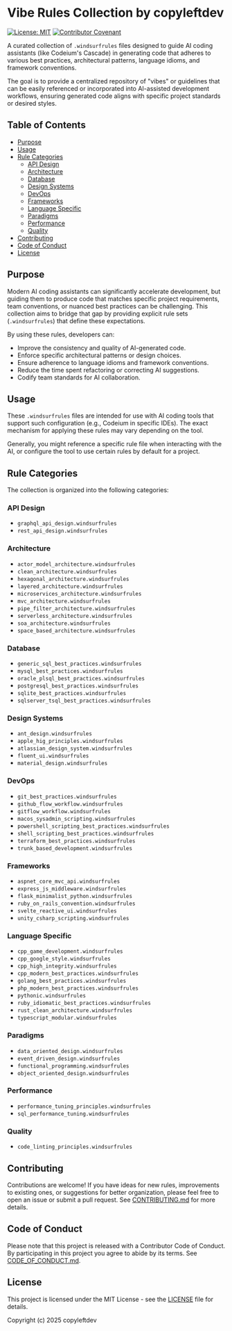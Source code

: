 # Vibe Rules Collection by copyleftdev

[![License: MIT](https://img.shields.io/badge/License-MIT-yellow.svg)](https://opensource.org/licenses/MIT)
[![Contributor Covenant](https://img.shields.io/badge/Contributor%20Covenant-v2.1-ff69b4.svg)](CODE_OF_CONDUCT.md)

A curated collection of `.windsurfrules` files designed to guide AI coding assistants (like Codeium's Cascade) in generating code that adheres to various best practices, architectural patterns, language idioms, and framework conventions.

The goal is to provide a centralized repository of "vibes" or guidelines that can be easily referenced or incorporated into AI-assisted development workflows, ensuring generated code aligns with specific project standards or desired styles.

## Table of Contents

- [Purpose](#purpose)
- [Usage](#usage)
- [Rule Categories](#rule-categories)
  - [API Design](#api-design)
  - [Architecture](#architecture)
  - [Database](#database)
  - [Design Systems](#design-systems)
  - [DevOps](#devops)
  - [Frameworks](#frameworks)
  - [Language Specific](#language-specific)
  - [Paradigms](#paradigms)
  - [Performance](#performance)
  - [Quality](#quality)
- [Contributing](#contributing)
- [Code of Conduct](#code-of-conduct)
- [License](#license)

## Purpose

Modern AI coding assistants can significantly accelerate development, but guiding them to produce code that matches specific project requirements, team conventions, or nuanced best practices can be challenging. This collection aims to bridge that gap by providing explicit rule sets (`.windsurfrules`) that define these expectations.

By using these rules, developers can:
- Improve the consistency and quality of AI-generated code.
- Enforce specific architectural patterns or design choices.
- Ensure adherence to language idioms and framework conventions.
- Reduce the time spent refactoring or correcting AI suggestions.
- Codify team standards for AI collaboration.

## Usage

These `.windsurfrules` files are intended for use with AI coding tools that support such configuration (e.g., Codeium in specific IDEs). The exact mechanism for applying these rules may vary depending on the tool.

Generally, you might reference a specific rule file when interacting with the AI, or configure the tool to use certain rules by default for a project.

## Rule Categories

The collection is organized into the following categories:

### API Design
- `graphql_api_design.windsurfrules`
- `rest_api_design.windsurfrules`

### Architecture
- `actor_model_architecture.windsurfrules`
- `clean_architecture.windsurfrules`
- `hexagonal_architecture.windsurfrules`
- `layered_architecture.windsurfrules`
- `microservices_architecture.windsurfrules`
- `mvc_architecture.windsurfrules`
- `pipe_filter_architecture.windsurfrules`
- `serverless_architecture.windsurfrules`
- `soa_architecture.windsurfrules`
- `space_based_architecture.windsurfrules`

### Database
- `generic_sql_best_practices.windsurfrules`
- `mysql_best_practices.windsurfrules`
- `oracle_plsql_best_practices.windsurfrules`
- `postgresql_best_practices.windsurfrules`
- `sqlite_best_practices.windsurfrules`
- `sqlserver_tsql_best_practices.windsurfrules`

### Design Systems
- `ant_design.windsurfrules`
- `apple_hig_principles.windsurfrules`
- `atlassian_design_system.windsurfrules`
- `fluent_ui.windsurfrules`
- `material_design.windsurfrules`

### DevOps
- `git_best_practices.windsurfrules`
- `github_flow_workflow.windsurfrules`
- `gitflow_workflow.windsurfrules`
- `macos_sysadmin_scripting.windsurfrules`
- `powershell_scripting_best_practices.windsurfrules`
- `shell_scripting_best_practices.windsurfrules`
- `terraform_best_practices.windsurfrules`
- `trunk_based_development.windsurfrules`

### Frameworks
- `aspnet_core_mvc_api.windsurfrules`
- `express_js_middleware.windsurfrules`
- `flask_minimalist_python.windsurfrules`
- `ruby_on_rails_convention.windsurfrules`
- `svelte_reactive_ui.windsurfrules`
- `unity_csharp_scripting.windsurfrules`

### Language Specific
- `cpp_game_development.windsurfrules`
- `cpp_google_style.windsurfrules`
- `cpp_high_integrity.windsurfrules`
- `cpp_modern_best_practices.windsurfrules`
- `golang_best_practices.windsurfrules`
- `php_modern_best_practices.windsurfrules`
- `pythonic.windsurfrules`
- `ruby_idiomatic_best_practices.windsurfrules`
- `rust_clean_architecture.windsurfrules`
- `typescript_modular.windsurfrules`

### Paradigms
- `data_oriented_design.windsurfrules`
- `event_driven_design.windsurfrules`
- `functional_programming.windsurfrules`
- `object_oriented_design.windsurfrules`

### Performance
- `performance_tuning_principles.windsurfrules`
- `sql_performance_tuning.windsurfrules`

### Quality
- `code_linting_principles.windsurfrules`

## Contributing

Contributions are welcome! If you have ideas for new rules, improvements to existing ones, or suggestions for better organization, please feel free to open an issue or submit a pull request. See [CONTRIBUTING.md](CONTRIBUTING.md) for more details.

## Code of Conduct

Please note that this project is released with a Contributor Code of Conduct. By participating in this project you agree to abide by its terms. See [CODE_OF_CONDUCT.md](CODE_OF_CONDUCT.md).

## License

This project is licensed under the MIT License - see the [LICENSE](LICENSE) file for details.

Copyright (c) 2025 copyleftdev
